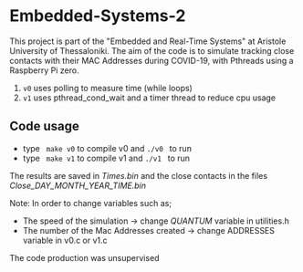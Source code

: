 # Embedded-Systems-2
This project is part of the "Embedded and Real-Time Systems" at Aristole University of Thessaloniki.
The aim of the code is to simulate tracking close contacts with their MAC Addresses during COVID-19, with Pthreads using a Raspberry Pi zero. 
1. ` v0 ` uses polling to measure time (while loops)
2. ` v1 ` uses pthread_cond_wait and a timer thread to reduce cpu usage

## Code usage
* type ` make v0` to compile v0 and `./v0 ` to run
* type ` make v1` to compile v1 and `./v1 ` to run

The results are saved in *Times.bin* and the close contacts in the files *Close_DAY_MONTH_YEAR_TIME.bin* 

Note: In order to change variables such as;
* The speed of the simulation -> change *QUANTUM* variable in utilities.h
* The number of the Mac Addresses created -> change ADDRESSES variable in v0.c or v1.c



The code production was unsupervised
